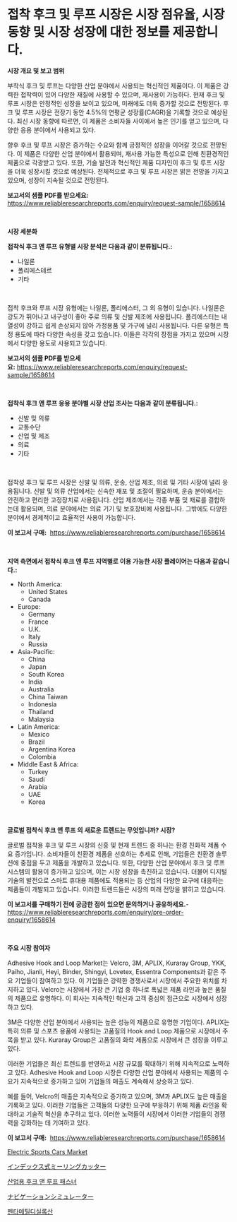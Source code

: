 <p><h1>접착 후크 및 루프 시장은 시장 점유율, 시장 동향 및 시장 성장에 대한 정보를 제공합니다.</h1></p><p><strong>시장 개요 및 보고 범위</strong></p>
<p><p>부착식 후크 및 루프는 다양한 산업 분야에서 사용되는 혁신적인 제품이다. 이 제품은 강력한 접착력이 있어 다양한 재질에 사용할 수 있으며, 재사용이 가능하다. 현재 후크 및 루프 시장은 안정적인 성장을 보이고 있으며, 미래에도 더욱 증가할 것으로 전망된다. 후크 및 루프 시장은 전장기 동안 4.5%의 연평균 성장률(CAGR)을 기록할 것으로 예상된다. 최신 시장 동향에 따르면, 이 제품은 소비자들 사이에서 높은 인기를 얻고 있으며, 다양한 응용 분야에서 사용되고 있다.</p><p>향후 후크 및 루프 시장은 증가하는 수요와 함께 긍정적인 성장을 이어갈 것으로 전망된다. 이 제품은 다양한 산업 분야에서 활용되며, 재사용 가능한 특성으로 인해 친환경적인 제품으로 각광받고 있다. 또한, 기술 발전과 혁신적인 제품 디자인이 후크 및 루프 시장을 더욱 성장시킬 것으로 예상된다. 전체적으로 후크 및 루프 시장은 밝은 전망을 가지고 있으며, 성장이 지속될 것으로 전망된다.</p></p>
<p><strong>보고서의 샘플 PDF를 받으세요:</strong> <a href="https://www.reliableresearchreports.com/enquiry/request-sample/1658614">https://www.reliableresearchreports.com/enquiry/request-sample/1658614</a></p>
<p>&nbsp;</p>
<p><strong>시장 세분화</strong></p>
<p><strong>접착식 후크 앤 루프 유형별 시장 분석은 다음과 같이 분류됩니다.:</strong></p>
<p><ul><li>나일론</li><li>폴리에스테르</li><li>기타</li></ul></p>
<p>&nbsp;</p>
<p><p>접착 후크와 루프 시장 유형에는 나일론, 폴리에스터, 그 외 유형이 있습니다. 나일론은 강도가 뛰어나고 내구성이 좋아 주로 의류 및 신발 제조에 사용됩니다. 폴리에스터는 내열성이 강하고 쉽게 손상되지 않아 가정용품 및 가구에 널리 사용됩니다. 다른 유형은 특정 용도에 따라 다양한 속성을 갖고 있습니다. 이들은 각각의 장점을 가지고 있으며 시장에서 다양한 용도로 사용되고 있습니다.</p></p>
<p><strong>보고서의 샘플 PDF를 받으세요:</strong>&nbsp;<a href="https://www.reliableresearchreports.com/enquiry/request-sample/1658614">https://www.reliableresearchreports.com/enquiry/request-sample/1658614</a></p>
<p>&nbsp;</p>
<p><strong> 접착식 후크 앤 루프 응용 분야별 시장 산업 조사는 다음과 같이 분류됩니다.:</strong></p>
<p><ul><li>신발 및 의류</li><li>교통수단</li><li>산업 및 제조</li><li>의료</li><li>기타</li></ul></p>
<p>&nbsp;</p>
<p><p>접착성 후크 및 루프 시장은 신발 및 의류, 운송, 산업 제조, 의료 및 기타 시장에 널리 응용됩니다. 신발 및 의류 산업에서는 신속한 재포 및 조절이 필요하며, 운송 분야에서는 안전하고 편리한 고정장치로 사용됩니다. 산업 제조에서는 각종 부품 및 재료를 결합하는데 활용되며, 의료 분야에서는 의료 기기 및 보호장비에 사용됩니다. 그밖에도 다양한 분야에서 경제적이고 효율적인 사용이 가능합니다.</p></p>
<p><strong>이 보고서 구매:</strong>&nbsp; <a href="https://www.reliableresearchreports.com/purchase/1658614">https://www.reliableresearchreports.com/purchase/1658614</a></p>
<p>&nbsp;</p>
<p><strong>지역 측면에서 접착식 후크 앤 루프 지역별로 이용 가능한 시장 플레이어는 다음과 같습니다.:</strong></p>
<p><ul>
    <li>
        North America:
        <ul>
            <li>United States</li>
            <li>Canada</li>
        </ul>
    </li>
    <li>
        Europe:
        <ul>
            <li>Germany</li>
            <li>France</li>
            <li>U.K.</li>
            <li>Italy</li>
            <li>Russia</li>
        </ul>
    </li>
    <li>
        Asia-Pacific:
        <ul>
            <li>China</li>
            <li>Japan</li>
            <li>South Korea</li>
            <li>India</li>
            <li>Australia</li>
            <li>China Taiwan</li>
            <li>Indonesia</li>
            <li>Thailand</li>
            <li>Malaysia</li>
        </ul>
    </li>
    <li>
        Latin America:
        <ul>
            <li>Mexico</li>
            <li>Brazil</li>
            <li>Argentina Korea</li>
            <li>Colombia</li>
        </ul>
    </li>
    <li>
        Middle East & Africa:
        <ul>
            <li>Turkey</li>
            <li>Saudi</li>
            <li>Arabia</li>
            <li>UAE</li>
            <li>Korea</li>
        </ul>
    </li>
    </ul></p>
<p>&nbsp;</p>
<p><strong>글로벌 접착식 후크 앤 루프 의 새로운 트렌드는 무엇입니까? 시장?</strong></p>
<p><p>글로벌 접착용 후크 및 루프 시장의 신흥 및 현재 트렌드 중 하나는 환경 친화적 제품 수요 증가입니다. 소비자들이 친환경 제품을 선호하는 추세로 인해, 기업들은 친환경 솔루션에 중점을 두고 제품을 개발하고 있습니다. 또한, 다양한 산업 분야에서 후크 및 루프 시스템의 활용이 증가하고 있으며, 이는 시장 성장을 촉진하고 있습니다. 더불어 디지털 기술의 발전으로 스마트 휴대용 제품에도 적용되는 등 산업의 다양한 요구에 대응하는 제품들이 개발되고 있습니다. 이러한 트렌드들은 시장의 미래 전망을 밝히고 있습니다.</p></p>
<p><strong>이 보고서를 구매하기 전에 궁금한 점이 있으면 문의하거나 공유하세요.</strong>- <a href="https://www.reliableresearchreports.com/enquiry/pre-order-enquiry/1658614">https://www.reliableresearchreports.com/enquiry/pre-order-enquiry/1658614</a></p>
<p>&nbsp;</p>
<p><strong>주요 시장 참여자</strong></p>
<p><p>Adhesive Hook and Loop Market는 Velcro, 3M, APLIX, Kuraray Group, YKK, Paiho, Jianli, Heyi, Binder, Shingyi, Lovetex, Essentra Components과 같은 주요 기업들이 참여하고 있다. 이 기업들은 강력한 경쟁사로서 시장에서 주요한 위치를 차지하고 있다. Velcro는 시장에서 가장 큰 기업 중 하나로 폭넓은 제품 라인과 높은 품질의 제품으로 유명하다. 이 회사는 지속적인 혁신과 고객 중심의 접근으로 시장에서 성장하고 있다.</p><p>3M은 다양한 산업 분야에서 사용되는 높은 성능의 제품으로 유명한 기업이다. APLIX는 특히 의류 및 스포츠 용품에 사용되는 고품질의 Hook and Loop 제품으로 시장에서 주목을 받고 있다. Kuraray Group은 고품질의 화학 제품으로 시장에서 큰 성장을 이루고 있다.</p><p>이러한 기업들은 최신 트렌드를 반영하고 시장 규모를 확대하기 위해 지속적으로 노력하고 있다. Adhesive Hook and Loop 시장은 다양한 산업 분야에서 사용되는 제품의 수요가 지속적으로 증가하고 있어 기업들의 매출도 계속해서 상승하고 있다.</p><p>예를 들어, Velcro의 매출은 지속적으로 증가하고 있으며, 3M과 APLIX도 높은 매출을 기록하고 있다. 이러한 기업들은 고객들의 다양한 요구에 부응하기 위해 제품 라인을 확대하고 기술적 혁신을 추구하고 있다. 이러한 노력들이 시장에서 이러한 기업들의 경쟁력을 강화하는 데 기여하고 있다.</p></p>
<p><strong>이 보고서 구매:</strong>&nbsp;&nbsp;<a href="https://www.reliableresearchreports.com/purchase/1658614">https://www.reliableresearchreports.com/purchase/1658614</a></p>
<p><p><a href="https://issuu.com/reportprime-2/docs/electric-sports-cars-market-size-2030.pptx">Electric Sports Cars Market</a></p><p><a href="https://github.com/CloydAbbott2023/Market-Research-Report-List-1/blob/main/738233513510.md">インデックス式ミーリングカッター</a></p><p><a href="https://github.com/Howaoole34545/Market-Research-Report-List-1/blob/main/359840912333.md">산업용 후크 앤 루프 패스너</a></p><p><a href="https://github.com/AaronVargas43/Market-Research-Report-List-1/blob/main/731858313509.md">ナビゲーションシミュレーター</a></p><p><a href="https://github.com/vs2869dizt0/Market-Research-Report-List-1/blob/main/847452412332.md">펜타메틸디실록산</a></p></p>
